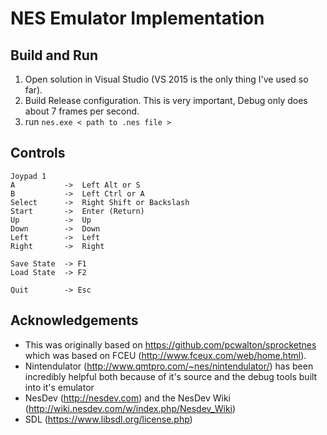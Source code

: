 # NES Emulator Implementation

## Build and Run
1. Open solution in Visual Studio (VS 2015 is the only thing I've used so far).
2. Build Release configuration. This is very important, Debug only does about 7 frames per second.
3. run `nes.exe < path to .nes file >`

## Controls
```
Joypad 1
A           ->  Left Alt or S
B           ->  Left Ctrl or A
Select      ->  Right Shift or Backslash
Start       ->  Enter (Return)
Up          ->  Up
Down        ->  Down
Left        ->  Left
Right       ->  Right

Save State  -> F1
Load State  -> F2

Quit        -> Esc
```

## Acknowledgements
 - This was originally based on https://github.com/pcwalton/sprocketnes which was based on FCEU (http://www.fceux.com/web/home.html).
 - Nintendulator (http://www.qmtpro.com/~nes/nintendulator/) has been incredibly helpful both because of it's source and the debug tools built into it's emulator
 - NesDev (http://nesdev.com) and the NesDev Wiki (http://wiki.nesdev.com/w/index.php/Nesdev_Wiki)
 - SDL (https://www.libsdl.org/license.php)